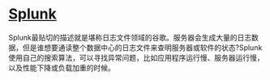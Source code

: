 # [Splunk](link)

Splunk最贴切的描述就是堪称日志文件领域的谷歌。服务器会生成大量的日志数据，但是谁想要通读整个数据中心的日志文件来查明服务器或软件的状态?Splunk使用自己的搜索算法，可以寻找异常问题，比如应用程序运行慢、服务器运行慢，以及性能下降或负载加重的时候。
